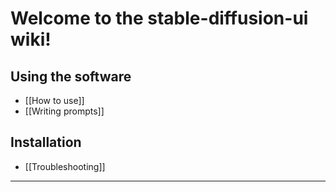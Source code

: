 # Welcome to the stable-diffusion-ui wiki!

## Using the software
*  [[How to use]]
*  [[Writing prompts]]

## Installation
*  [[Troubleshooting]]

***